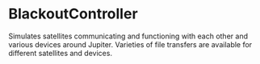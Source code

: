# BlackoutController
Simulates satellites communicating and functioning with each other and various devices around Jupiter. Varieties of file transfers are available for different satellites and devices.
